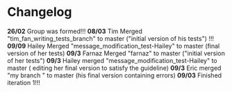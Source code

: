 # Changelog
**26/02**   Group was formed!!!
**08/03**   Tim Merged "tim_fan_writing_tests_branch" to master ("initial version of his tests") !!!
**09/09**   Hailey Merged "message_modification_test-Hailey" to master (final version of her tests)
**09/3**    Farnaz Merged "farnaz" to master ("initial version of her tests")
**09/3**    Hailey merged "message_modification_test-Hailey" to master ( editing her final version to satisfy the guideline)
**09/3**    Eric merged "my branch " to master (his final version containing errors)
**09/03** Finished iteration 1!!!